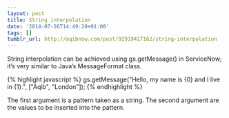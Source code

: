 ```yaml
---
layout: post
title: String interpolation
date: '2014-07-26T14:49:20+01:00'
tags: []
tumblr_url: http://aqibnow.com/post/92919417162/string-interpolation
---
```

String interpolation can be achieved using gs.getMessage() in ServiceNow; it’s very similar to Java’s MessageFormat class.

<!--break-->

{% highlight javascript %}
gs.getMessage("Hello, my name is {0} and I live in {1}.", ["Aqib", "London"]);
{% endhighlight %}

The first argument is a pattern taken as a string. The second argument are the values to be inserted into the pattern.

